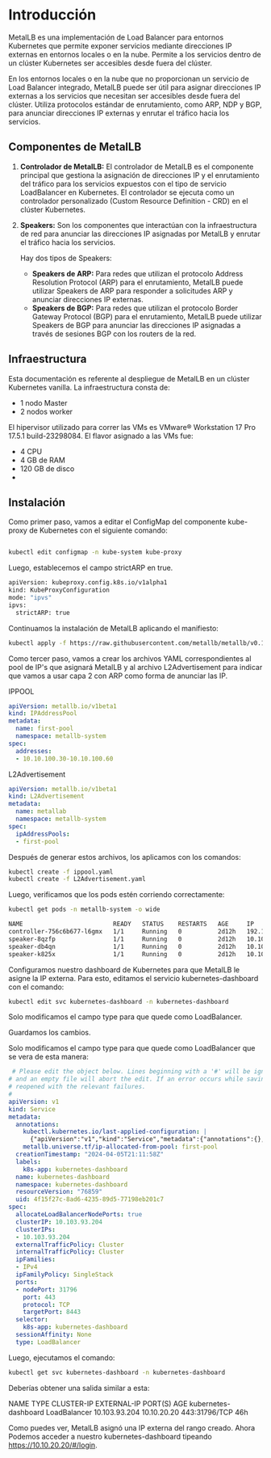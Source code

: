 # Introducción

MetalLB es una implementación de Load Balancer para entornos Kubernetes que permite exponer servicios mediante direcciones IP externas en entornos locales o en la nube. Permite a los servicios dentro de un clúster Kubernetes ser accesibles desde fuera del clúster.

En los entornos locales o en la nube que no proporcionan un servicio de Load Balancer integrado, MetalLB puede ser útil para asignar direcciones IP externas a los servicios que necesitan ser accesibles desde fuera del clúster. Utiliza protocolos estándar de enrutamiento, como ARP, NDP y BGP, para anunciar direcciones IP externas y enrutar el tráfico hacia los servicios.

## Componentes de MetalLB

1. **Controlador de MetalLB:** El controlador de MetalLB es el componente principal que gestiona la asignación de direcciones IP y el enrutamiento del tráfico para los servicios expuestos con el tipo de servicio LoadBalancer en Kubernetes. El controlador se ejecuta como un controlador personalizado (Custom Resource Definition - CRD) en el clúster Kubernetes.

2. **Speakers:** Son los componentes que interactúan con la infraestructura de red para anunciar las direcciones IP asignadas por MetalLB y enrutar el tráfico hacia los servicios.

    Hay dos tipos de Speakers:
    - **Speakers de ARP:** Para redes que utilizan el protocolo Address Resolution Protocol (ARP) para el enrutamiento, MetalLB puede utilizar Speakers de ARP para responder a solicitudes ARP y anunciar direcciones IP externas.
    - **Speakers de BGP:** Para redes que utilizan el protocolo Border Gateway Protocol (BGP) para el enrutamiento, MetalLB puede utilizar Speakers de BGP para anunciar las direcciones IP asignadas a través de sesiones BGP con los routers de la red.

## Infraestructura

Esta documentación es referente al despliegue de MetalLB en un clúster Kubernetes vanilla. La infraestructura consta de:

- 1 nodo Master
- 2 nodos worker

El hipervisor utilizado para correr las VMs es VMware® Workstation 17 Pro 17.5.1 build-23298084. El flavor asignado a las VMs fue:
  - 4 CPU
  - 4 GB de RAM
  - 120 GB de disco
  - 
## Instalación

Como primer paso, vamos a editar el ConfigMap del componente kube-proxy de Kubernetes con el siguiente comando:

```bash

kubectl edit configmap -n kube-system kube-proxy
```
Luego, establecemos el campo strictARP en true.

```bash
apiVersion: kubeproxy.config.k8s.io/v1alpha1
kind: KubeProxyConfiguration
mode: "ipvs"
ipvs:
  strictARP: true
```

Continuamos la instalación de MetalLB aplicando el manifiesto:

```bash
kubectl apply -f https://raw.githubusercontent.com/metallb/metallb/v0.14.4/config/manifests/metallb-native.yaml
```
Como tercer paso, vamos a crear los archivos YAML correspondientes al pool de IP's que asignará MetalLB y al archivo L2Advertisement para indicar que vamos a usar capa 2 con ARP como forma de anunciar las IP.

IPPOOL
```yaml
apiVersion: metallb.io/v1beta1
kind: IPAddressPool
metadata:
  name: first-pool
  namespace: metallb-system
spec:
  addresses:
  - 10.10.100.30-10.10.100.60
```
L2Advertisement
```yaml
apiVersion: metallb.io/v1beta1
kind: L2Advertisement
metadata:
  name: metallab 
  namespace: metallb-system
spec:
  ipAddressPools:
  - first-pool
```
Después de generar estos archivos, los aplicamos con los comandos:

```bash
kubectl create -f ippool.yaml
kubectl create -f L2Advertisement.yaml
```
Luego, verificamos que los pods estén corriendo correctamente:

```bash
kubectl get pods -n metallb-system -o wide

NAME                         READY   STATUS    RESTARTS   AGE     IP               NODE        NOMINATED NODE   READINESS GATES
controller-756c6b677-l6gmx   1/1     Running   0          2d12h   192.168.37.198   worker-02   <none>           <none>
speaker-8qzfp                1/1     Running   0          2d12h   10.10.20.7      worker-02   <none>           <none>
speaker-db4qn                1/1     Running   0          2d12h   10.10.20.5      master-01   <none>           <none>
speaker-k825x                1/1     Running   0          2d12h   10.10.20.15     worker-01   <none>           <none>
```
Configuramos nuestro dashboard de Kubernetes para que MetalLB le asigne la IP externa. Para esto, editamos el servicio kubernetes-dashboard con el comando:

```bash
kubectl edit svc kubernetes-dashboard -n kubernetes-dashboard
```
Solo modificamos el campo type para que quede como LoadBalancer.

Guardamos los cambios.

 Solo modificamos el campo type para que quede como LoadBalancer que se vera de esta manera:
```yaml
 # Please edit the object below. Lines beginning with a '#' will be ignored,
# and an empty file will abort the edit. If an error occurs while saving this file will be
# reopened with the relevant failures.
#
apiVersion: v1
kind: Service
metadata:
  annotations:
    kubectl.kubernetes.io/last-applied-configuration: |
      {"apiVersion":"v1","kind":"Service","metadata":{"annotations":{},"labels":{"k8s-app":"kubernetes-dashboard"},"name":"kubernetes-dashboard","namespace":"kubernetes-dashboard"},"spec":{"ports":[{"port":443,"targetPort":8443}],"selector":{"k8s-app":"kubernetes-dashboard"}}}
    metallb.universe.tf/ip-allocated-from-pool: first-pool
  creationTimestamp: "2024-04-05T21:11:58Z"
  labels:
    k8s-app: kubernetes-dashboard
  name: kubernetes-dashboard
  namespace: kubernetes-dashboard
  resourceVersion: "76859"
  uid: 4f15f27c-8ad6-4235-89d5-77198eb201c7
spec:
  allocateLoadBalancerNodePorts: true
  clusterIP: 10.103.93.204
  clusterIPs:
  - 10.103.93.204
  externalTrafficPolicy: Cluster
  internalTrafficPolicy: Cluster
  ipFamilies:
  - IPv4
  ipFamilyPolicy: SingleStack
  ports:
  - nodePort: 31796
    port: 443
    protocol: TCP
    targetPort: 8443
  selector:
    k8s-app: kubernetes-dashboard
  sessionAffinity: None
  type: LoadBalancer
```
Luego, ejecutamos el comando:
```bash
kubectl get svc kubernetes-dashboard -n kubernetes-dashboard
```
Deberías obtener una salida similar a esta:

NAME                   TYPE           CLUSTER-IP      EXTERNAL-IP    PORT(S)         AGE
kubernetes-dashboard   LoadBalancer   10.103.93.204   10.10.20.20   443:31796/TCP   46h

Como puedes ver, MetalLB asignó una IP externa del rango creado. Ahora Podemos acceder a nuestro kubernetes-dashboard tipeando https://10.10.20.20/#/login. 
















